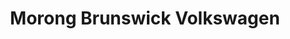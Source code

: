---
title: "Morong Brunswick Volkswagen"
url: /brunswick/morong-brunswick-volkswagen/
shop: Autohaus
---